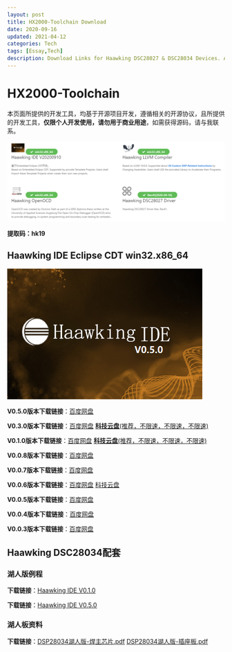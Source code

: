 ```yaml
---
layout: post
title: HX2000-Toolchain Download
date: 2020-09-16
updated: 2021-04-12
categories: Tech
tags: [Essay,Tech]
description: Download Links for Haawking DSC28027 & DSC28034 Devices. All Softwares are Developped Based Open Source Projects, And Just for Personal Usage.
---
```


# HX2000-Toolchain


本页面所提供的开发工具，均基于开源项目开发，遵循相关的开源协议，且所提供的开发工具，**仅限个人开发使用，请勿用于商业用途**，如需获得源码，请与我联系。

![HX2000 Toolchain](https://github.com/JunningWu/junningwu.github.io/raw/master/_posts/pics/haawking-toolchain.png)


**提取码：hk19**

## Haawking IDE Eclipse CDT win32.x86_64

![HX2000 Toolchain](https://github.com/JunningWu/junningwu.github.io/raw/master/_posts/pics/haawking-ide-v0.5.0.bmp)

**V0.5.0版本下载链接**：[百度网盘](https://pan.baidu.com/s/1ruvV07VDosQmChz9vgw-kg) 

**V0.3.0版本下载链接**：[百度网盘](https://pan.baidu.com/s/1kkKHULZ6dU5I9vvUYg5ehA) [**科技云盘**(推荐，不限速，不限速，不限速)](https://pan.cstcloud.cn/s/Reg78stbQ8M)

**V0.1.0版本下载链接**：[百度网盘](https://pan.baidu.com/s/1HBjkuvxX20AZWM417DshEA) [**科技云盘**(推荐，不限速，不限速，不限速)](https://pan.cstcloud.cn/s/PjO8zlxySGQ)

**V0.0.8版本下载链接**：[百度网盘](https://pan.baidu.com/s/15va9cgQxwXAHgQ4CDakP0Q)

**V0.0.7版本下载链接**：[百度网盘](https://pan.baidu.com/s/1YOAMmb7RSJMePRyt6u5-xg)

**V0.0.6版本下载链接**：[百度网盘](https://pan.baidu.com/s/1kc-dgYhx0R4TD0c5cK5reA) [科技云盘](https://pan.cstcloud.cn/s/EfgSUnPZQlc)

**V0.0.5版本下载链接**：[百度网盘](https://pan.baidu.com/s/1SOeXZTXhNjp3gNM5sMMJCg)

**V0.0.4版本下载链接**：[百度网盘](https://pan.baidu.com/s/19SHadbY200SSs7vjmzocYg)

**V0.0.3版本下载链接**：[百度网盘](https://pan.baidu.com/s/1b05iN8j3W28yOyKgzYbyyA)



## Haawking DSC28034配套

### 湖人版例程

**下载链接**：[Haawking IDE V0.1.0](https://pan.cstcloud.cn/s/R4uXEmcAR2k)

**下载链接**：[Haawking IDE V0.5.0](https://pan.cstcloud.cn/s/R4uXEmcAR2k)

### 湖人板资料

**下载链接**：[DSP28034湖人版-焊主芯片.pdf](https://pan.cstcloud.cn/s/nNnlKmeTo)  [DSP28034湖人版-插座板.pdf](https://pan.cstcloud.cn/s/jViEfNMrTRc)

